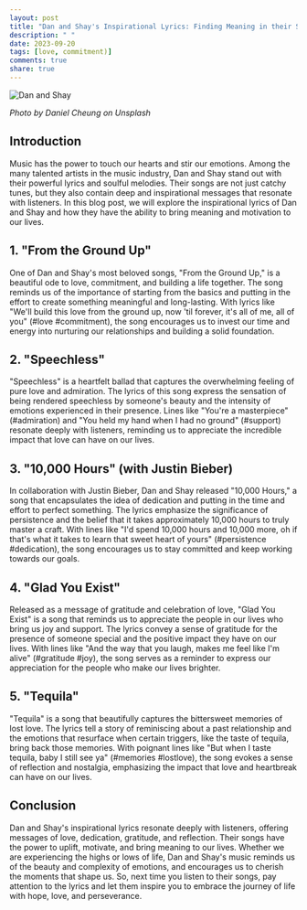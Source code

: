 ```yaml
---
layout: post
title: "Dan and Shay's Inspirational Lyrics: Finding Meaning in their Songs"
description: " "
date: 2023-09-20
tags: [love, commitment)]
comments: true
share: true
---
```


![Dan and Shay](https://source.unsplash.com/1600x900/?music)

*Photo by Daniel Cheung on Unsplash*

## Introduction

Music has the power to touch our hearts and stir our emotions. Among the many talented artists in the music industry, Dan and Shay stand out with their powerful lyrics and soulful melodies. Their songs are not just catchy tunes, but they also contain deep and inspirational messages that resonate with listeners. In this blog post, we will explore the inspirational lyrics of Dan and Shay and how they have the ability to bring meaning and motivation to our lives.

## 1. "From the Ground Up"

One of Dan and Shay's most beloved songs, "From the Ground Up," is a beautiful ode to love, commitment, and building a life together. The song reminds us of the importance of starting from the basics and putting in the effort to create something meaningful and long-lasting. With lyrics like "We'll build this love from the ground up, now 'til forever, it's all of me, all of you" (#love #commitment), the song encourages us to invest our time and energy into nurturing our relationships and building a solid foundation.

## 2. "Speechless"

"Speechless" is a heartfelt ballad that captures the overwhelming feeling of pure love and admiration. The lyrics of this song express the sensation of being rendered speechless by someone's beauty and the intensity of emotions experienced in their presence. Lines like "You're a masterpiece" (#admiration) and "You held my hand when I had no ground" (#support) resonate deeply with listeners, reminding us to appreciate the incredible impact that love can have on our lives.

## 3. "10,000 Hours" (with Justin Bieber)

In collaboration with Justin Bieber, Dan and Shay released "10,000 Hours," a song that encapsulates the idea of dedication and putting in the time and effort to perfect something. The lyrics emphasize the significance of persistence and the belief that it takes approximately 10,000 hours to truly master a craft. With lines like "I'd spend 10,000 hours and 10,000 more, oh if that's what it takes to learn that sweet heart of yours" (#persistence #dedication), the song encourages us to stay committed and keep working towards our goals.

## 4. "Glad You Exist"

Released as a message of gratitude and celebration of love, "Glad You Exist" is a song that reminds us to appreciate the people in our lives who bring us joy and support. The lyrics convey a sense of gratitude for the presence of someone special and the positive impact they have on our lives. With lines like "And the way that you laugh, makes me feel like I'm alive" (#gratitude #joy), the song serves as a reminder to express our appreciation for the people who make our lives brighter.

## 5. "Tequila"

"Tequila" is a song that beautifully captures the bittersweet memories of lost love. The lyrics tell a story of reminiscing about a past relationship and the emotions that resurface when certain triggers, like the taste of tequila, bring back those memories. With poignant lines like "But when I taste tequila, baby I still see ya" (#memories #lostlove), the song evokes a sense of reflection and nostalgia, emphasizing the impact that love and heartbreak can have on our lives.

## Conclusion

Dan and Shay's inspirational lyrics resonate deeply with listeners, offering messages of love, dedication, gratitude, and reflection. Their songs have the power to uplift, motivate, and bring meaning to our lives. Whether we are experiencing the highs or lows of life, Dan and Shay's music reminds us of the beauty and complexity of emotions, and encourages us to cherish the moments that shape us. So, next time you listen to their songs, pay attention to the lyrics and let them inspire you to embrace the journey of life with hope, love, and perseverance.
